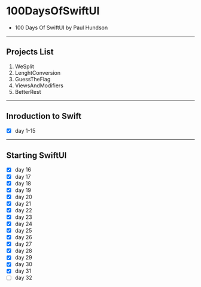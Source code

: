 # 100DaysOfSwiftUI

* 100 Days Of SwiftUI by Paul Hundson
<hr>

## Projects List
1. WeSplit
2. LenghtConversion
3. GuessTheFlag
4. ViewsAndModifiers
5. BetterRest

<hr>

## Inroduction to Swift
- [X] day 1-15
<hr>

## Starting SwiftUI
- [X] day 16
- [X] day 17
- [X] day 18
- [X] day 19
- [X] day 20
- [X] day 21
- [X] day 22
- [X] day 23
- [X] day 24
- [X] day 25
- [X] day 26
- [X] day 27
- [X] day 28
- [X] day 29
- [X] day 30
- [X] day 31
- [ ] day 32
